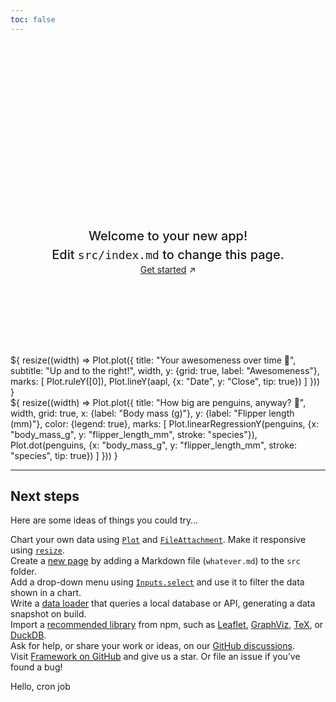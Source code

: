 ```yaml
---
toc: false
---
```


<div class="hero">
  <h1>Framework Site</h1>
  <h2>Welcome to your new app! Edit&nbsp;<code style="font-size: 90%;">src/index.md</code> to change this page.</h2>
  <a href="https://observablehq.com/framework/getting-started">Get started<span style="display: inline-block; margin-left: 0.25rem;">↗︎</span></a>
</div>

<div class="grid grid-cols-2" style="grid-auto-rows: 504px;">
  <div class="card">${
    resize((width) => Plot.plot({
      title: "Your awesomeness over time 🚀",
      subtitle: "Up and to the right!",
      width,
      y: {grid: true, label: "Awesomeness"},
      marks: [
        Plot.ruleY([0]),
        Plot.lineY(aapl, {x: "Date", y: "Close", tip: true})
      ]
    }))
  }</div>
  <div class="card">${
    resize((width) => Plot.plot({
      title: "How big are penguins, anyway? 🐧",
      width,
      grid: true,
      x: {label: "Body mass (g)"},
      y: {label: "Flipper length (mm)"},
      color: {legend: true},
      marks: [
        Plot.linearRegressionY(penguins, {x: "body_mass_g", y: "flipper_length_mm", stroke: "species"}),
        Plot.dot(penguins, {x: "body_mass_g", y: "flipper_length_mm", stroke: "species", tip: true})
      ]
    }))
  }</div>
</div>

---

## Next steps

Here are some ideas of things you could try…

<div class="grid grid-cols-4">
  <div class="card">
    Chart your own data using <a href="https://observablehq.com/framework/lib/plot"><code>Plot</code></a> and <a href="https://observablehq.com/framework/files"><code>FileAttachment</code></a>. Make it responsive using <a href="https://observablehq.com/framework/javascript#resize(render)"><code>resize</code></a>.
  </div>
  <div class="card">
    Create a <a href="https://observablehq.com/framework/project-structure">new page</a> by adding a Markdown file (<code>whatever.md</code>) to the <code>src</code> folder.
  </div>
  <div class="card">
    Add a drop-down menu using <a href="https://observablehq.com/framework/inputs/select"><code>Inputs.select</code></a> and use it to filter the data shown in a chart.
  </div>
  <div class="card">
    Write a <a href="https://observablehq.com/framework/loaders">data loader</a> that queries a local database or API, generating a data snapshot on build.
  </div>
  <div class="card">
    Import a <a href="https://observablehq.com/framework/imports">recommended library</a> from npm, such as <a href="https://observablehq.com/framework/lib/leaflet">Leaflet</a>, <a href="https://observablehq.com/framework/lib/dot">GraphViz</a>, <a href="https://observablehq.com/framework/lib/tex">TeX</a>, or <a href="https://observablehq.com/framework/lib/duckdb">DuckDB</a>.
  </div>
  <div class="card">
    Ask for help, or share your work or ideas, on our <a href="https://github.com/observablehq/framework/discussions">GitHub discussions</a>.
  </div>
  <div class="card">
    Visit <a href="https://github.com/observablehq/framework">Framework on GitHub</a> and give us a star. Or file an issue if you’ve found a bug!
  </div>
</div>

Hello, cron job

<style>

.hero {
  display: flex;
  flex-direction: column;
  align-items: center;
  font-family: var(--sans-serif);
  margin: 4rem 0 8rem;
  text-wrap: balance;
  text-align: center;
}

.hero h1 {
  margin: 1rem 0;
  padding: 1rem 0;
  max-width: none;
  font-size: 14vw;
  font-weight: 900;
  line-height: 1;
  background: linear-gradient(30deg, var(--theme-foreground-focus), currentColor);
  -webkit-background-clip: text;
  -webkit-text-fill-color: transparent;
  background-clip: text;
}

.hero h2 {
  margin: 0;
  max-width: 34em;
  font-size: 20px;
  font-style: initial;
  font-weight: 500;
  line-height: 1.5;
  color: var(--theme-foreground-muted);
}

@media (min-width: 640px) {
  .hero h1 {
    font-size: 90px;
  }
}

</style>
